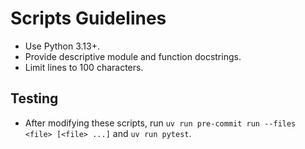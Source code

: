 # Scripts Guidelines

- Use Python 3.13+.
- Provide descriptive module and function docstrings.
- Limit lines to 100 characters.

## Testing
- After modifying these scripts, run `uv run pre-commit run --files <file> [<file> ...]`
  and `uv run pytest`.
